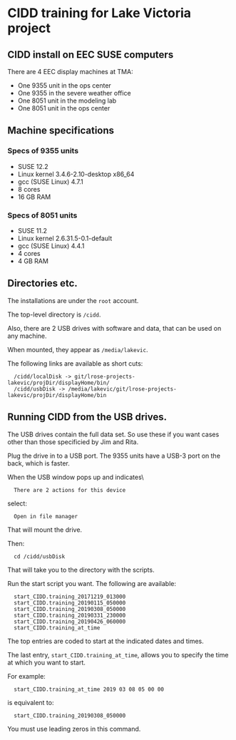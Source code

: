 # CIDD training for Lake Victoria project

## CIDD install on EEC SUSE computers

There are 4 EEC display machines at TMA:

*  One 9355 unit in the ops center
*  One 9355 in the severe weather office
*  One 8051 unit in the modeling lab
*  One 8051 unit in the ops center

## Machine specifications

### Specs of 9355 units

  * SUSE 12.2 
  * Linux kernel 3.4.6-2.10-desktop x86_64
  * gcc (SUSE Linux) 4.7.1 
  * 8 cores
  * 16 GB RAM

### Specs of 8051 units

  * SUSE 11.2
  * Linux kernel 2.6.31.5-0.1-default
  * gcc (SUSE Linux) 4.4.1
  * 4 cores
  * 4 GB RAM

## Directories etc.

The installations are under the ```root``` account.

The top-level directory is ```/cidd```.

Also, there are 2 USB drives with software and data, that can be used on any machine.

When mounted, they appear as ```/media/lakevic```.

The following links are available as short cuts:

```
  /cidd/localDisk -> git/lrose-projects-lakevic/projDir/displayHome/bin/
  /cidd/usbDisk -> /media/lakevic/git/lrose-projects-lakevic/projDir/displayHome/bin
```

## Running CIDD from the USB drives.

The USB drives contain the full data set. So use these if you want cases other than those specificied by Jim and Rita.

Plug the drive in to a USB port. The 9355 units have a USB-3 port on the back, which is faster.

When the USB window pops up and indicates\

```  There are 2 actions for this device```

select:

```  Open in file manager```

That will mount the drive.

Then:

```  cd /cidd/usbDisk```

That will take you to the directory with the scripts.

Run the start script you want. The following are available:

```
  start_CIDD.training_20171219_013000
  start_CIDD.training_20190115_050000
  start_CIDD.training_20190308_050000
  start_CIDD.training_20190331_230000
  start_CIDD.training_20190426_060000
  start_CIDD.training_at_time
```

The top entries are coded to start at the indicated dates and times.

The last entry, ```start_CIDD.training_at_time```, allows you to specify the time at which you want to start.

For example:

```
  start_CIDD.training_at_time 2019 03 08 05 00 00
```

is equivalent to:

```
  start_CIDD.training_20190308_050000
```

You must use leading zeros in this command.




